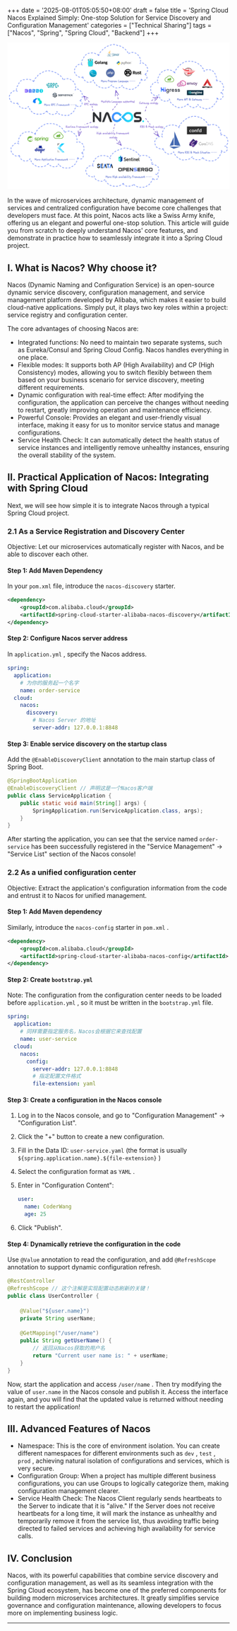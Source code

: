 +++
date = '2025-08-01T05:05:50+08:00' 
draft = false 
title = 'Spring Cloud Nacos Explained Simply: One-stop Solution for Service Discovery and  Configuration Management'
categories = ["Technical Sharing"] 
tags = ["Nacos", "Spring", "Spring Cloud", "Backend"] 
+++

![img](1.png)

In the wave of microservices architecture, dynamic management of services and centralized configuration have become core challenges that developers must face. At this point, Nacos acts like a Swiss Army knife, offering us an elegant and powerful one-stop solution. This article will guide you from scratch to deeply understand Nacos' core features, and demonstrate in practice how to seamlessly integrate it into a Spring Cloud project.

## **I\. What is Nacos? Why choose it?**

Nacos (Dynamic Naming and Configuration Service) is an open-source dynamic service discovery, configuration management, and service management platform developed by Alibaba, which makes it easier to build cloud-native applications. Simply put, it plays two key roles within a project: service registry and configuration center.

The core advantages of choosing Nacos are:

*   Integrated functions: No need to maintain two separate systems, such as Eureka/Consul and Spring Cloud Config. Nacos handles everything in one place.
*   Flexible modes: It supports both AP (High Availability) and CP (High Consistency) modes, allowing you to switch flexibly between them based on your business scenario for service discovery, meeting different requirements.
*   Dynamic configuration with real-time effect: After modifying the configuration, the application can perceive the changes without needing to restart, greatly improving operation and maintenance efficiency.
*   Powerful Console: Provides an elegant and user-friendly visual interface, making it easy for us to monitor service status and manage configurations.
*   Service Health Check: It can automatically detect the health status of service instances and intelligently remove unhealthy instances, ensuring the overall stability of the system.

## **II. Practical Application of Nacos: Integrating with Spring Cloud**

Next, we will see how simple it is to integrate Nacos through a typical Spring Cloud project.

### **2.1 As a Service Registration and Discovery Center**

Objective: Let our microservices automatically register with Nacos, and be able to discover each other.

#### **Step 1: Add Maven Dependency**

In your `pom.xml` file, introduce the `nacos-discovery` starter.

```xml
<dependency>
    <groupId>com.alibaba.cloud</groupId>
    <artifactId>spring-cloud-starter-alibaba-nacos-discovery</artifactId>
</dependency>
```

#### **Step 2: Configure Nacos server address**

In `application.yml` , specify the Nacos address.

```yaml
spring:
  application:
    # 为你的服务起一个名字
    name: order-service
  cloud:
    nacos:
      discovery:
        # Nacos Server 的地址
        server-addr: 127.0.0.1:8848
```

#### **Step 3: Enable service discovery on the startup class**

Add the `@EnableDiscoveryClient` annotation to the main startup class of Spring Boot.

```java
@SpringBootApplication
@EnableDiscoveryClient // 声明这是一个Nacos客户端
public class ServiceApplication {
    public static void main(String[] args) {
        SpringApplication.run(ServiceApplication.class, args);
    }
}
```

After starting the application, you can see that the service named `order-service` has been successfully registered in the "Service Management" -> "Service List" section of the Nacos console!

### **2.2 As a unified configuration center**

Objective: Extract the application's configuration information from the code and entrust it to Nacos for unified management.

#### **Step 1: Add Maven dependency**

Similarly, introduce the `nacos-config` starter in `pom.xml` .

```xml
<dependency>
    <groupId>com.alibaba.cloud</groupId>
    <artifactId>spring-cloud-starter-alibaba-nacos-config</artifactId>
</dependency>
```

#### **Step 2: Create `bootstrap.yml`**

Note: The configuration from the configuration center needs to be loaded before `application.yml` , so it must be written in the `bootstrap.yml` file.

```yaml
spring:
  application:
    # 同样需要指定服务名，Nacos会根据它来查找配置
    name: user-service
  cloud:
    nacos:
      config:
        server-addr: 127.0.0.1:8848
        # 指定配置文件格式
        file-extension: yaml
```

#### **Step 3: Create a configuration in the Nacos console**

1.  Log in to the Nacos console, and go to "Configuration Management" -> "Configuration List".
2.  Click the "+" button to create a new configuration.
3.  Fill in the Data ID: `user-service.yaml` (the format is usually `${spring.application.name}.${file-extension}` )
4.  Select the configuration format as `YAML` .
5.  Enter in "Configuration Content":
    
    ```yaml
    user:
      name: CoderWang
      age: 25
    ```
    
6.  Click "Publish".

#### **Step 4: Dynamically retrieve the configuration in the code**

Use `@Value` annotation to read the configuration, and add `@RefreshScope` annotation to support dynamic configuration refresh.

```java
@RestController
@RefreshScope // 这个注解是实现配置动态刷新的关键！
public class UserController {

    @Value("${user.name}")
    private String userName;

    @GetMapping("/user/name")
    public String getUserName() {
        // 返回从Nacos获取的用户名
        return "Current user name is: " + userName;
    }
}
```

Now, start the application and access `/user/name` . Then try modifying the value of `user.name` in the Nacos console and publish it. Access the interface again, and you will find that the updated value is returned without needing to restart the application!

## **III. Advanced Features of Nacos**

*   Namespace: This is the core of environment isolation. You can create different namespaces for different environments such as `dev` , `test` , `prod` , achieving natural isolation of configurations and services, which is very secure.
*   Configuration Group: When a project has multiple different business configurations, you can use Groups to logically categorize them, making configuration management clearer.
*   Service Health Check: The Nacos Client regularly sends heartbeats to the Server to indicate that it is "alive." If the Server does not receive heartbeats for a long time, it will mark the instance as unhealthy and temporarily remove it from the service list, thus avoiding traffic being directed to failed services and achieving high availability for service calls.

## **IV. Conclusion**

Nacos, with its powerful capabilities that combine service discovery and configuration management, as well as its seamless integration with the Spring Cloud ecosystem, has become one of the preferred components for building modern microservices architectures. It greatly simplifies service governance and configuration maintenance, allowing developers to focus more on implementing business logic.

* * *